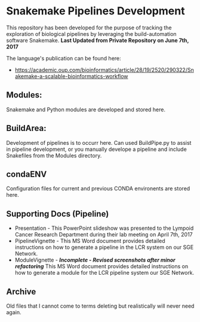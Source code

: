 # Snakemake Pipelines Development
This repository has been developed for the purpose of tracking the exploration of 
biological pipelines by leveraging the build-automation software Snakemake.
**Last Updated from Private Repository on June 7th, 2017**

The language's publication can be found here:
* https://academic.oup.com/bioinformatics/article/28/19/2520/290322/Snakemake-a-scalable-bioinformatics-workflow

## Modules:
Snakemake and Python modules are developed and stored here. 

## BuildArea:
Development of pipelines is to occurr here. Can used BuildPipe.py to assist in pipeline development, or
you manually develope a pipeline and include Snakefiles from the Modules directory. 

## condaENV
Configuration files for current and previous CONDA environents are stored here.

## Supporting Docs (Pipeline)
* Presentation - This PowerPoint slideshow was presented to the Lympoid Cancer Research Department during their lab meeting on April 7th, 2017
* PipelineVignette - This MS Word document provides detailed instructions on how to generate a pipeline in the LCR system on our SGE Network.
* ModuleVignette - ***Incomplete - Revised screenshots after minor refactoring*** This MS Word document provides detailed instructions 
on how to generate a module for the LCR pipeline system our SGE Network.


## Archive
Old files that I cannot come to terms deleting but realistically will never need again.
